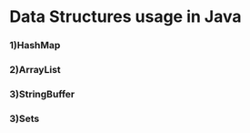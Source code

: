 # Data Structures usage in Java
### 1)HashMap<br />

### 2)ArrayList<br />

### 3)StringBuffer<br />

### 3)Sets<br />